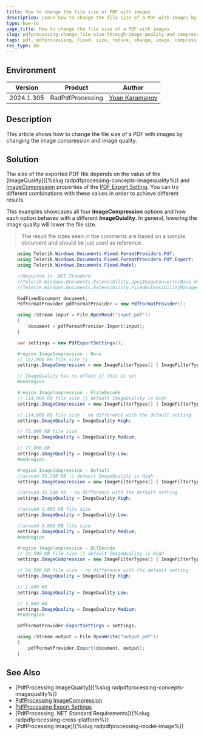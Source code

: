 ```yaml
---
title: How to change the file size of PDF with images
description: Learn how to change the file size of a PDF with images by changing the image compression and image quality
type: how-to
page_title: How to change the file size of a PDF with images
slug: pdfprocessing-change-file-size-through-image-quality-and-compression
tags: pdf, pdfprocessing, fixed, size, reduce, change, image, compression, quality 
res_type: kb
---
```


## Environment

| Version | Product | Author | 
| --- | --- | ---- | 
| 2024.1.305 | RadPdfProcessing |[Yoan Karamanov](https://www.telerik.com/blogs/author/yoan-karamanov)| 

## Description

This article shows how to change the file size of a PDF with images by changing the image compression and image quality.

## Solution

The size of the exported PDF file depends on the value of the [ImageQuality]({%slug radpdfprocessing-concepts-imagequality%}) and [ImageCompression](https://docs.telerik.com/devtools/document-processing/libraries/radpdfprocessing/formats-and-conversion/pdf/pdfformatprovider/settings#imagecompression) properties of the [PDF Export Setting](https://docs.telerik.com/devtools/document-processing/libraries/radpdfprocessing/formats-and-conversion/pdf/pdfformatprovider/settings#export-settings). You can try different combinations with these values in order to achieve different results. 

This examples showcases all four __ImageCompression__ options and how each option behaves with a different __ImageQuiality__. In general, lowering the image quality will lower the file size.

>The result file sizes seen in the comments are based on a sample document and should be just used as reference.

```csharp
    using Telerik.Windows.Documents.Fixed.FormatProviders.Pdf;
    using Telerik.Windows.Documents.Fixed.FormatProviders.Pdf.Export;
    using Telerik.Windows.Documents.Fixed.Model;

    //Required in .NET Standard
    //Telerik.Windows.Documents.Extensibility.JpegImageConverterBase defaultJpegImageConverter = new Telerik.Documents.ImageUtils.JpegImageConverter();
    //Telerik.Windows.Documents.Extensibility.FixedExtensibilityManager.JpegImageConverter = defaultJpegImageConverter;

    RadFixedDocument document;
    PdfFormatProvider pdfFormatProvider = new PdfFormatProvider();

    using (Stream input = File.OpenRead("input.pdf"))
    {
        document = pdfFormatProvider.Import(input);
    }

    var settings = new PdfExportSettings();

    #region ImageCompression - None
    // 182,000 KB file size ||
    settings.ImageCompression = new ImageFilterTypes[] { ImageFilterTypes.None };

    // ImageQuality has no effect if this is set
    #endregion

    #region ImageCompression - FlateDecode
    // 114,000 KB file size || default ImageQuality is High
    settings.ImageCompression = new ImageFilterTypes[] { ImageFilterTypes.FlateDecode };

    // 114,000 KB file size - no difference with the default setting
    settings.ImageQuality = ImageQuality.High;

    // 71,000 KB file size
    settings.ImageQuality = ImageQuality.Medium;

    // 27,000 KB
    settings.ImageQuality = ImageQuality.Low;
    #endregion

    #region ImageCompression - Default
    //around 35,500 KB || default ImageQuality is High
    settings.ImageCompression = new ImageFilterTypes[] { ImageFilterTypes.Default };

    //around 35,500 KB - no difference with the default setting
    settings.ImageQuality = ImageQuality.High;

    //around 1,000 KB file size
    settings.ImageQuality = ImageQuality.Low; 

    //around 3,600 KB file size
    settings.ImageQuality = ImageQuality.Medium;
    #endregion

    #region ImageCompression - DCTDecode
    // 34,500 KB file size || default ImageQuality is High
    settings.ImageCompression = new ImageFilterTypes[] { ImageFilterTypes.DCTDecode };

    // 34,500 KB file size - no difference with the default setting
    settings.ImageQuality = ImageQuality.High;

    // 1,000 KB
    settings.ImageQuality = ImageQuality.Low;

    // 3,600 KB 
    settings.ImageQuality = ImageQuality.Medium;
    #endregion

    pdfFormatProvider.ExportSettings = settings;

    using (Stream output = File.OpenWrite("output.pdf"))
    {
        pdfFormatProvider.Export(document, output);
    }
```
## See Also

* [PdfProcessing ImageQuality]({%slug radpdfprocessing-concepts-imagequality%})
* [PdfProcessing ImageCompression](https://docs.telerik.com/devtools/document-processing/libraries/radpdfprocessing/formats-and-conversion/pdf/pdfformatprovider/settings#imagecompression)
* [PdfProcessing Export Settings](https://docs.telerik.com/devtools/document-processing/libraries/radpdfprocessing/formats-and-conversion/pdf/pdfformatprovider/settings#export-settings)
* [PdfProcessing .NET Standard Requirements]({%slug radpdfprocessing-cross-platform%})
* [PdfProcessing Image]({%slug radpdfprocessing-model-image%})
